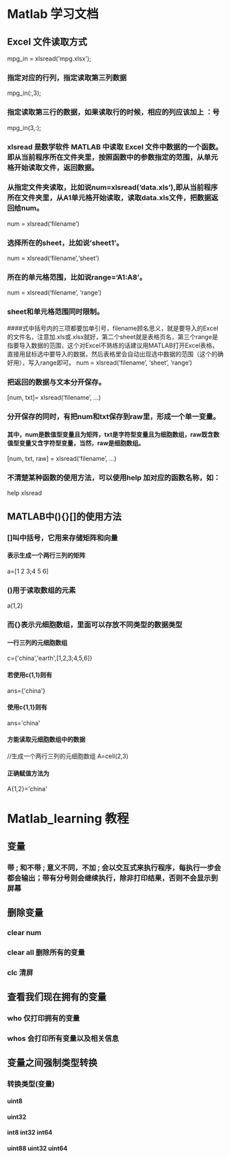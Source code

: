 # **Matlab 学习文档**

## Excel 文件读取方式
mpg_in = xlsread('mpg.xlsx');
### 指定对应的行列，指定读取第三列数据
mpg_in(:,3);
### 指定读取第三行的数据，如果读取行的时候，相应的列应该加上 ：号
mpg_in(3,:);

### xlsread 是数学软件 MATLAB 中读取 Excel 文件中数据的一个函数。即从当前程序所在文件夹里，按照函数中的参数指定的范围，从单元格开始读取文件，返回数据。
### 从指定文件夹读取，比如说num=xlsread(‘data.xls’),即从当前程序所在文件夹里，从A1单元格开始读取，读取data.xls文件，把数据返回给num。
num = xlsread(‘filename’)


### 选择所在的sheet，比如说’sheet1’。
num = xlsread(‘filename’,‘sheet’)

### 所在的单元格范围，比如说range=‘A1:A8’。
num = xlsread(‘filename’, ‘range’)

### sheet和单元格范围同时限制。
####式中括号内的三项都要加单引号，filename顾名思义，就是要导入的Excel的文件名，注意加.xls或.xlsx就好，第二个sheet就是表格页名，第三个range是指要导入数据的范围，这个对Excel不熟练的话建议用MATLAB打开Excel表格，直接用鼠标选中要导入的数据，然后表格里会自动出现选中数据的范围（这个的确好用），写入range即可。
num = xlsread(‘filename’, ‘sheet’, ‘range’)

### 把返回的数据与文本分开保存。
[num, txt]= xlsread(‘filename’, …)

### 分开保存的同时，有把num和txt保存到raw里，形成一个单一变量。
#### 其中，num是数值型变量且为矩阵，txt是字符型变量且为细胞数组，raw既含数值型变量又含字符型变量，当然，raw是细胞数组。
[num, txt, raw] = xlsread(‘filename’, …)


### 不清楚某种函数的使用方法，可以使用help 加对应的函数名称，如：
help xlsread


## MATLAB中(){}[]的使用方法
### []叫中括号，它用来存储矩阵和向量
#### 表示生成一个两行三列的矩阵
a=[1 2 3;4 5 6]
### ()用于读取数组的元素
a(1,2)
### 而{}表示元细胞数组，里面可以存放不同类型的数据类型
#### 一行三列的元细胞数组
c={'china','earth',[1,2,3;4,5,6]}
#### 若使用c(1,1)则有
ans={'china'}
#### 使用c{1,1}则有
ans='china'
#### 方能读取元细胞数组中的数据
//生成一个两行三列的元细胞数组
A=cell(2,3)
#### 正确赋值方法为
A{1,2}='china'

# Matlab_learning 教程
## 变量
### 带 **;** 和不带 **;** 意义不同，不加 **;** 会以交互式来执行程序，每执行一步会都会输出；带有分号则会继续执行，除非打印结果，否则不会显示到屏幕

## 删除变量
### clear num 
### clear all 删除所有的变量
### clc 清屏

## 查看我们现在拥有的变量
### who 仅打印拥有的变量
### whos 会打印所有变量以及相关信息
## 变量之间强制类型转换
### 转换类型(变量)
#### uint8
#### uint32
#### int8 int32 int64
#### uint88 uint32 uint64







